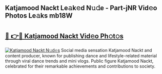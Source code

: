 ## Katjamood Nackt Le𝚊k𝚎d N𝚞𝚍e - Part-jNR Vid𝚎o Photos Le𝚊ks mb18W

# <h2><a href="http://fb6c4w6.evod.top/?m=Katjamood+Nackt">🔗 👉🔴 Katjamood Nackt Vid𝚎o Ph𝚘t𝚘s</a></h2>

[![Katjamood Nackt N𝚞d𝚎s](https://i.imgur.com/8V9OHl7.gif)](http://fb6c4w6.evod.top/?m=Katjamood+Nackt)
Social media sensation Katjamood Nackt and content producer, known for publishing dance and lifestyle-related material through viral dance trends and mini vlogs. Public figure Katjamood Nackt, celebrated for their remarkable achievements and contributions to society. 
